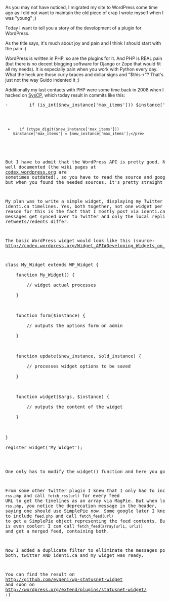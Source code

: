 <html><body><p>As you may not have noticed, I migrated my site to WordPress some time ago as I did not want to maintain the old piece of crap I wrote myself when I was "young" ;)

Today I want to tell you a story of the development of a plugin for WordPress.



As the title says, it's much about joy and pain and I think I should start with the pain :)



WordPress is written in PHP, so are the plugins for it. And PHP is REAL pain (but there is no decent blogging software for Django or Zope that would fit all my needs). It is especially pain when you work with Python every day. What the heck are those curly braces and dollar signs and "$this-&gt;"? That's just not the way Guido indented it ;)

Additionally my last contacts with PHP were some time back in 2008 when I hacked on <a href="http://www.syscp.org">SysCP</a>, which today result in commits like this:

</p><pre>-        if (is_int($new_instance['max_items'])) $instance['max_items'] = $new_instance['max_items'];

+        if (ctype_digit($new_instance['max_items'])) $instance['max_items'] = $new_instance['max_items'];</pre>

But I have to admit that the WordPress API is pretty good. Not very well documented (the wiki pages at <a href="http://codex.wordpress.org">codex.wordpress.org</a> are sometimes outdated), so you have to read the source and google a bit, but when you found the needed sources, it's pretty straight forward.

My plan was to write a simple widget, displaying my Twitter and identi.ca timelines. Yes, both together, not one widget per service. The reason for this is the fact that I mostly post via identi.ca and the messages get synced over to Twitter and only the local replies and retweets/redents differ.

The basic WordPress widget would look like this (source: <a href="http://codex.wordpress.org/Widget_API#Developing_Widgets_on_2.8.2B">http://codex.wordpress.org/Widget_API#Developing_Widgets_on_2.8.2B</a>):

<pre>class My_Widget extends WP_Widget {

	function My_Widget() {

		// widget actual processes

	}



	function form($instance) {

		// outputs the options form on admin

	}



	function update($new_instance, $old_instance) {

		// processes widget options to be saved

	}



	function widget($args, $instance) {

		// outputs the content of the widget

	}



}

register_widget('My_Widget');</pre>

One only has to modify the widget() function and here you go.



From some other Twitter plugin I knew that I only had to include <code>rss.php</code> and call <code>fetch_rss(url)</code> for every feed URL to get the timelines as an array via MagPie. But when looking at <code>rss.php</code>, you notice the deprecation message in the header, saying one should use SimplePie now. Some google later I knew that I had to include <code>feed.php</code> and call <code>fetch_feed(url)</code> to get a SimplePie object representing the feed contents. But SimplePie is even cooler: I can call <code>fetch_feed(array(url1, url2))</code> and get a merged feed, containing both.

Now I added a duplicate filter to elliminate the messages posted to both, twitter AND identi.ca and my widget was ready.



You can find the result on <a href="http://github.com/evgeni/wp-statusnet-widget">http://github.com/evgeni/wp-statusnet-widget</a> and soon on <a href="http://wordpress.org/extend/plugins/statusnet-widget/">http://wordpress.org/extend/plugins/statusnet-widget/</a> :)</body></html>